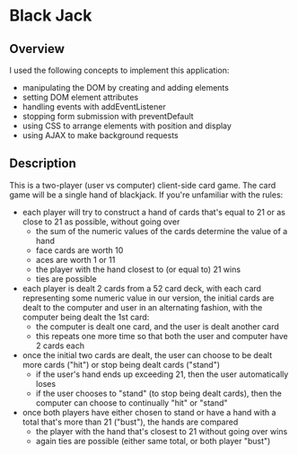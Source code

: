 # Black Jack

## Overview
I used the following concepts to implement this application:
<ul>
    <li>manipulating the DOM by creating and adding elements
    <li>setting DOM element attributes
    <li>handling events with addEventListener
    <li>stopping form submission with preventDefault
    <li>using CSS to arrange elements with position and display
    <li>using AJAX to make background requests
</ul>

## Description
This is a two-player (user vs computer) client-side card game. The card game will be a single hand of blackjack. If you're unfamiliar with the rules:
<ul>
    <li>each player will try to construct a hand of cards that's equal to 21 or as close to 21 as possible, without going over
        <ul>
            <li>the sum of the numeric values of the cards determine the value of a hand
            <li>face cards are worth 10
            <li>aces are worth 1 or 11
            <li>the player with the hand closest to (or equal to) 21 wins
            <li>ties are possible
        </ul>
    <li>each player is dealt 2 cards from a 52 card deck, with each card representing some numeric value
    in our version, the initial cards are dealt to the computer and user in an alternating fashion, with the computer being dealt the 1st card:
        <ul>
            <li>the computer is dealt one card, and the user is dealt another card
            <li>this repeats one more time so that both the user and computer have 2 cards each
        </ul>
    <li>once the initial two cards are dealt, the user can choose to be dealt more cards ("hit") or stop being dealt cards ("stand")
        <ul>
            <li>if the user's hand ends up exceeding 21, then the user automatically loses
            <li>if the user chooses to "stand" (to stop being dealt cards), then the computer can choose to continually "hit" or "stand"
        </ul>
    <li>once both players have either chosen to stand or have a hand with a total that's more than 21 ("bust"), the hands are compared
        <ul>
            <li>the player with the hand that's closest to 21 without going over wins
            <li>again ties are possible (either same total, or both player "bust")
        </ul>
</ul>